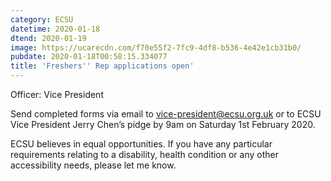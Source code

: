 ```yaml
---
category: ECSU
datetime: 2020-01-18
dtend: 2020-01-19
image: https://ucarecdn.com/f70e55f2-7fc9-4df8-b536-4e42e1cb31b0/
pubdate: 2020-01-18T00:58:15.334077
title: 'Freshers'' Rep applications open'
---
```

Officer: Vice President

Send completed forms via email to vice-president@ecsu.org.uk or to ECSU Vice President Jerry Chen’s pidge by 9am on Saturday 1st February 2020.

ECSU believes in equal opportunities. If you have any particular requirements relating to a disability, health condition or any other accessibility needs, please let me know.

